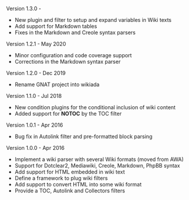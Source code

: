 Version 1.3.0   -
  - New plugin and filter to setup and expand variables in Wiki texts
  - Add support for Markdown tables
  - Fixes in the Markdown and Creole syntax parsers

Version 1.2.1   - May 2020
  - Minor configuration and code coverage support
  - Corrections in the Markdown syntax parser

Version 1.2.0   - Dec 2019
  - Rename GNAT project into wikiada

Version 1.1.0   - Jul 2018
  - New condition plugins for the conditional inclusion of wiki content
  - Added support for __NOTOC__ by the TOC filter

Version 1.0.1   - Apr 2016
  - Bug fix in Autolink filter and pre-formatted block parsing

Version 1.0.0   - Apr 2016
  - Implement a wiki parser with several Wiki formats (moved from AWA)
  - Support for Dotclear2, Mediawiki, Creole, Markdown, PhpBB syntax
  - Add support for HTML embedded in wiki text
  - Define a framework to plug wiki filters
  - Add support to convert HTML into some wiki format
  - Provide a TOC, Autolink and Collectors filters
